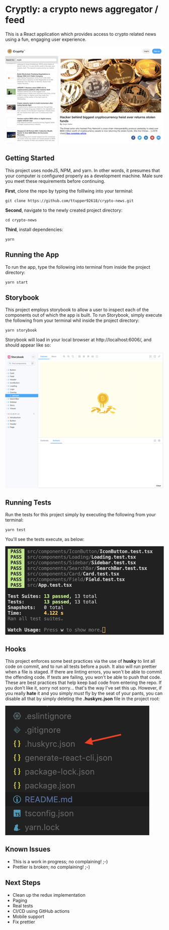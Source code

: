 # **Cryptly: a crypto news aggregator / feed**

This is a React application which provides access to crypto related news using a fun, engaging user experience.

![](./assets/cryptly.png?raw=true "Title")

## **Getting Started** ##

This project uses nodeJS, NPM, and yarn.  In other words, it presumes that your computer is configured properly as a development machine.  Male sure you meet these requirements before continuing.

**First**, clone the repo by typing the folllwing into your terminal:

```
git clone https://github.com/ttupper92618/crypto-news.git
```

**Second**, navigate to the newly created project directory:

```
cd crypto-news
```

**Third**, install dependencies:

```
yarn
```

## **Running the App**

To run the app, type the following into terminal from inside the project directory:

```
yarn start
```

## **Storybook**

This project employs storybook to allow a user to inspect each of the components out of which the app is built.  To run Storybook, simply execute the following from your terminal whil inside the project directory:

```
yarn storybook
```

Storybook will load in your local browser at http://localhost:6006/, and should appear like so:

![](./assets/storybook.png?raw=true "Title")

## **Running Tests** ##

Run the tests for this project simply by executing the following from your terminal:

```
yarn test
```

You'll see the tests execute, as below:

![](./assets/tests.png?raw=true "Title")

## **Hooks**

This project enforces some best practices via the use of **husky** to lint all code on commit, and to run all tests before a push.  It also will run prettier when a file is staged.  If there are linting errors, you won't be able to commit the offending code.  If tests are failing, you won't be able to push that code.  These are best practices that help keep bad code from entering the repo.  If you don't like it, sorry not sorry... that's the way I've set this up.  However, if you really **hate** it and you simply *must* fly by the seat of your pants, you can disable all that by simply deleting the **.huskyrc.json** file in the project root:

![](./assets/husky.png?raw=true "Title")

## **Known Issues**

- This is a work in progress; no complaining! ;-)
- Prettier is broken; no complaining! ;-)

## **Next Steps**

- Clean up the redux implementation
- Paging
- Real tests
- CI/CD using GitHub actions
- Mobile support
- Fix prettier


